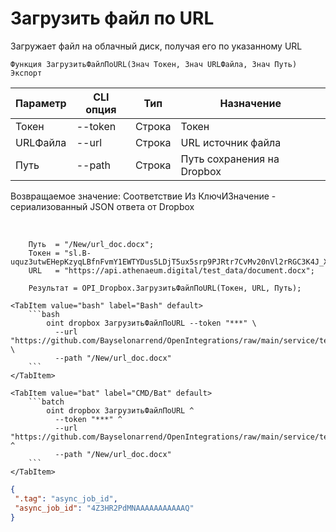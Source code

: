 ﻿---
sidebar_position: 5
---

# Загрузить файл по URL
 Загружает файл на облачный диск, получая его по указанному URL



`Функция ЗагрузитьФайлПоURL(Знач Токен, Знач URLФайла, Знач Путь) Экспорт`

  | Параметр | CLI опция | Тип | Назначение |
  |-|-|-|-|
  | Токен | --token | Строка | Токен |
  | URLФайла | --url | Строка | URL источник файла |
  | Путь | --path | Строка | Путь сохранения на Dropbox |

  
  Возвращаемое значение:   Соответствие Из КлючИЗначение - сериализованный JSON ответа от Dropbox

<br/>




```bsl title="Пример кода"
    Путь  = "/New/url_doc.docx";
    Токен = "sl.B-uquz3utwEHepKzyqLBfnFvmY1EWTYDus5LDjT5ux5srp9PJRtr7CvMv20nVl2rRGC3K4J_X5...";
    URL   = "https://api.athenaeum.digital/test_data/document.docx";

    Результат = OPI_Dropbox.ЗагрузитьФайлПоURL(Токен, URL, Путь);
```
    

 <Tabs>
  
    <TabItem value="bash" label="Bash" default>
        ```bash
            oint dropbox ЗагрузитьФайлПоURL --token "***" \
              --url "https://github.com/Bayselonarrend/OpenIntegrations/raw/main/service/test_data/document.docx" \
              --path "/New/url_doc.docx"
        ```
    </TabItem>
  
    <TabItem value="bat" label="CMD/Bat" default>
        ```batch
            oint dropbox ЗагрузитьФайлПоURL ^
              --token "***" ^
              --url "https://github.com/Bayselonarrend/OpenIntegrations/raw/main/service/test_data/document.docx" ^
              --path "/New/url_doc.docx"
        ```
    </TabItem>
</Tabs>


```json title="Результат"
{
 ".tag": "async_job_id",
 "async_job_id": "4Z3HR2PdMNAAAAAAAAAAAQ"
}
```
